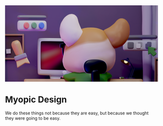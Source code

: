 ![](https://github.com/myopic-design/.github/blob/main/images/banner.png)

# Myopic Design

We do these things not because they are easy, but because we thought they were going to be easy.

